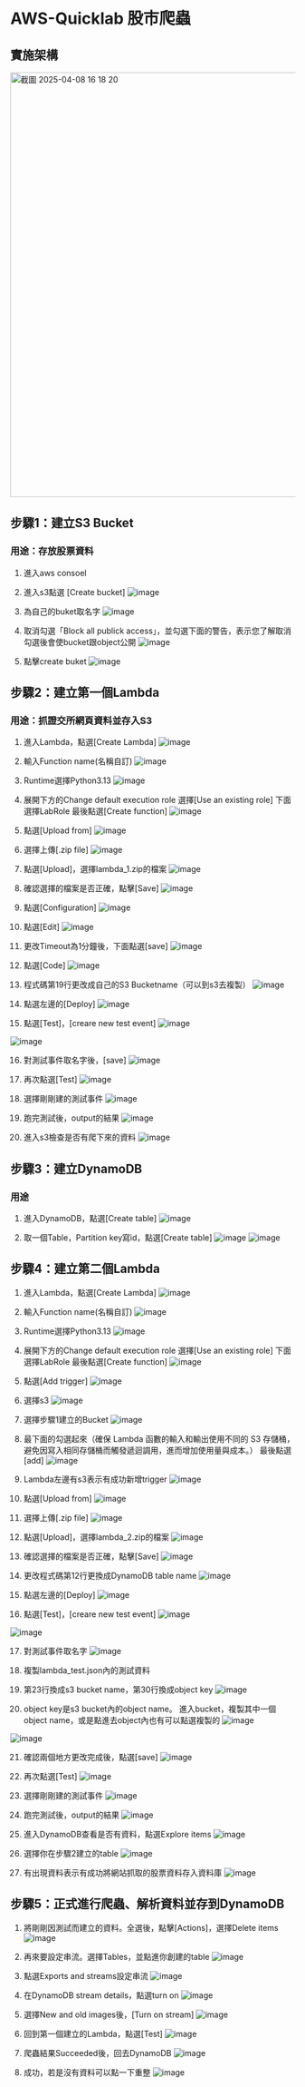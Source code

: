 # AWS-Quicklab 股市爬蟲
## 實施架構
<img width="749" alt="截圖 2025-04-08 16 18 20" src="https://github.com/user-attachments/assets/ed6b43ee-db9b-4ad9-a8cf-0ff08e0d0e81" />

## 步驟1：建立S3 Bucket
### 用途：存放股票資料
1. 進入aws consoel
2. 進入s3點選 [Create bucket]
![image](https://github.com/user-attachments/assets/bb3002b8-0539-43bb-b9d8-7c409f44c1f9)
3. 為自己的buket取名字
![image](https://github.com/user-attachments/assets/9d9f90a9-ff52-4219-a9bd-5eb5a2d5ac0a)

4. 取消勾選「Block all publick access」，並勾選下面的警告，表示您了解取消勾選後會使bucket跟object公開
![image](https://github.com/user-attachments/assets/fbbce094-537c-4034-b82f-c3c4d467da15)

5. 點擊create buket
![image](https://github.com/user-attachments/assets/dbc9ceb0-3ae1-4119-ab51-beb75f619b75)

## 步驟2：建立第一個Lambda
### 用途：抓證交所網頁資料並存入S3
1. 進入Lambda，點選[Create Lambda]
![image](https://github.com/user-attachments/assets/d93bb68c-c640-4884-a1e3-45622bc1acfd)

2. 輸入Function name(名稱自訂)
![image](https://github.com/user-attachments/assets/4445dbc8-32b2-47e9-8222-df71733d832a)

3. Runtime選擇Python3.13
![image](https://github.com/user-attachments/assets/085d261b-2c9f-4804-a0c9-a3c7cf8fa431)

4. 展開下方的Change default execution role
    選擇[Use an existing role]
    下面選擇LabRole
    最後點選[Create function]
![image](https://github.com/user-attachments/assets/e7b844cd-32f2-4415-b07c-a8c22c8ad7c7)

5. 點選[Upload from]
![image](https://github.com/user-attachments/assets/280d61e3-c4dc-4e3d-8483-561f110121c1)

6. 選擇上傳[.zip file]
![image](https://github.com/user-attachments/assets/23844390-c02a-4b95-b512-23715bf0b271)

7. 點選[Upload]，選擇lambda_1.zip的檔案
![image](https://github.com/user-attachments/assets/8ff11714-ee9f-4785-8fb7-ec7bde80bc78)

8. 確認選擇的檔案是否正確，點擊[Save]
![image](https://github.com/user-attachments/assets/7f03d3f7-624d-4889-998f-2ed632b7cea2)

9. 點選[Configuration]
![image](https://github.com/user-attachments/assets/069b47e0-6a4c-409a-be05-57cf6faf1d8d)

10. 點選[Edit]
![image](https://github.com/user-attachments/assets/609b940c-9f6f-4ea5-a44e-b51dd33717ea)

11. 更改Timeout為1分鐘後，下面點選[save]
![image](https://github.com/user-attachments/assets/3eeb9120-ae02-4431-a8bc-bdb33b0461f8)

12. 點選[Code]
![image](https://github.com/user-attachments/assets/ff36cfae-d6a6-4fe2-b33f-f2b750fad32b)

13. 程式碼第19行更改成自己的S3 Bucketname（可以到s3去複製）
![image](https://github.com/user-attachments/assets/b71a704b-5dc0-4a3a-b031-97dbc6c1dd39)

14. 點選左邊的[Deploy]
![image](https://github.com/user-attachments/assets/babfa83b-12a1-4f0c-b3bb-a8f7124f783b)

15. 點選[Test]，[creare new test event]
![image](https://github.com/user-attachments/assets/5f14d875-5d71-4004-9186-6d7570d1072a)

![image](https://github.com/user-attachments/assets/bfa181f0-5365-4372-9938-560c69ab62f7)

16. 對測試事件取名字後，[save]
![image](https://github.com/user-attachments/assets/ed5a496c-0c4a-4f3b-b3e6-4cd68480a003)

17. 再次點選[Test]
![image](https://github.com/user-attachments/assets/8568856e-3f59-4ce3-9788-1505adf52ec4)

18. 選擇剛剛建的測試事件
![image](https://github.com/user-attachments/assets/70330f23-51d0-40d9-ac9c-05e7732c022f)

19. 跑完測試後，output的結果
![image](https://github.com/user-attachments/assets/45bab91a-7b05-4493-a12d-fb252abf5b22)

20. 進入s3檢查是否有爬下來的資料
![image](https://github.com/user-attachments/assets/a165a8ff-fdcf-403e-bc7d-59c54599e589)

## 步驟3：建立DynamoDB
### 用途
1. 進入DynamoDB，點選[Create table]
![image](https://github.com/user-attachments/assets/70953dca-c2b2-4910-8994-1f88b8d55c7e)

2. 取一個Table，Partition key寫id，點選[Create table]
![image](https://github.com/user-attachments/assets/331e3579-91be-4b47-b2ab-cccee9680a98)
![image](https://github.com/user-attachments/assets/de801c65-5908-4e3f-a6f7-d82de717c3e7)

## 步驟4：建立第二個Lambda
1. 進入Lambda，點選[Create Lambda]
![image](https://github.com/user-attachments/assets/b74b03c2-8e19-45fa-8907-79e4f0242ae1)

2. 輸入Function name(名稱自訂)
![image](https://github.com/user-attachments/assets/03c46dc4-cb81-4bc3-9432-25e346cc6d0e)

3. Runtime選擇Python3.13
![image](https://github.com/user-attachments/assets/a7d01c58-4edd-45f3-a565-c3e9792f61cb)

4. 展開下方的Change default execution role
    選擇[Use an existing role]
    下面選擇LabRole
    最後點選[Create function]
![image](https://github.com/user-attachments/assets/fb8f6879-47db-49ad-b0c0-599babca6307)

5. 點選[Add trigger]
![image](https://github.com/user-attachments/assets/43dda8b3-9a89-4ea4-bced-f5e5a698e95b)

6. 選擇s3
![image](https://github.com/user-attachments/assets/8f132e1b-3ead-47fb-86c4-36c81bbf09ae)

7. 選擇步驟1建立的Bucket
![image](https://github.com/user-attachments/assets/92e475c3-7034-44d0-ab66-e8ab2dcd3b9d)

8. 最下面的勾選起來（確保 Lambda 函數的輸入和輸出使用不同的 S3 存儲桶，避免因寫入相同存儲桶而觸發遞迴調用，進而增加使用量與成本。）
最後點選[add]
![image](https://github.com/user-attachments/assets/1e365d0d-4530-4152-9c54-35029cf97942)

9. Lambda左邊有s3表示有成功新增trigger
![image](https://github.com/user-attachments/assets/cdf1bc98-fea9-4e7c-904b-501bbd70ee66)

10. 點選[Upload from]
![image](https://github.com/user-attachments/assets/fb2a55f0-2c57-42cc-8ac3-54f90c261347)

11. 選擇上傳[.zip file]
![image](https://github.com/user-attachments/assets/14a17f76-42a0-49f6-951b-e3bef8dfe8fe)

12. 點選[Upload]，選擇lambda_2.zip的檔案
![image](https://github.com/user-attachments/assets/75da15b9-a14d-452c-beeb-bd994961313d)

13. 確認選擇的檔案是否正確，點擊[Save]
![image](https://github.com/user-attachments/assets/54832639-a2f3-4c73-9de5-3dee2571e2e4)

14. 更改程式碼第12行更換成DynamoDB table name
![image](https://github.com/user-attachments/assets/f1942918-ab7a-4ceb-bcce-e0c8e65de335)

15. 點選左邊的[Deploy]
![image](https://github.com/user-attachments/assets/6e230941-bbbc-4365-9c53-59408b5264ae)

16. 點選[Test]，[creare new test event]
![image](https://github.com/user-attachments/assets/cff24bd4-8a4c-4c9b-bdca-a1c697c570f7)

![image](https://github.com/user-attachments/assets/ed12f488-bc05-4d1e-a009-0a420e89d33c)

17. 對測試事件取名字
![image](https://github.com/user-attachments/assets/96940cb0-e3a4-4a9b-b33b-a63b5a882cae)

18. 複製lambda_test.json內的測試資料
19. 第23行換成s3 bucket name，第30行換成object key
![image](https://github.com/user-attachments/assets/6e9012ef-a49d-44de-9d6d-a310cd7966f3)

20. object key是s3 bucket內的object name。
進入bucket，複製其中一個object name，或是點進去object內也有可以點選複製的
![image](https://github.com/user-attachments/assets/73172787-c586-49ca-b64b-b0ae80a1a743)

![image](https://github.com/user-attachments/assets/e9ae6d6e-ece0-4dcb-ae12-b173831035cd)

21. 確認兩個地方更改完成後，點選[save]
![image](https://github.com/user-attachments/assets/99b5727d-6aca-4d37-b554-4238f07bba5f)

22. 再次點選[Test]
![image](https://github.com/user-attachments/assets/6a649a11-c30a-406b-810b-80447b450082)

23. 選擇剛剛建的測試事件
![image](https://github.com/user-attachments/assets/0746e357-3c5d-4754-bb71-a80eddd53ead)

24. 跑完測試後，output的結果
![image](https://github.com/user-attachments/assets/a1c4fce7-e0f0-4bdf-aa02-e5f1eb4ce1c9)

25. 進入DynamoDB查看是否有資料，點選Explore items
![image](https://github.com/user-attachments/assets/fe242f5d-267c-4e2e-8b1f-ee0061a857cc)

26. 選擇你在步驟2建立的table
![image](https://github.com/user-attachments/assets/7bde5607-041d-4a8c-b7f8-794e4928adc7)

27. 有出現資料表示有成功將網站抓取的股票資料存入資料庫
![image](https://github.com/user-attachments/assets/7d4576e6-0bd1-4613-b6c5-25c2d5566b9d)


## 步驟5：正式進行爬蟲、解析資料並存到DynamoDB
1. 將剛剛因測試而建立的資料。全選後，點擊[Actions]，選擇Delete items
![image](https://github.com/user-attachments/assets/d710018d-f395-44bc-94ad-fca5aced9b4b)

2. 再來要設定串流。選擇Tables，並點進你創建的table
![image](https://github.com/user-attachments/assets/0d0ac35b-9f80-48c6-a31f-62a36d756b1f)

3. 點選Exports and streams設定串流
![image](https://github.com/user-attachments/assets/f6228da2-5d01-47c0-9ac0-1e8a05430030)

4. 在DynamoDB stream details，點選turn on
![image](https://github.com/user-attachments/assets/0fd8c35a-0701-4cc4-ada5-8e19dbe8ecfb)

5. 選擇New and old images後，[Turn on stream]
![image](https://github.com/user-attachments/assets/9b3f039f-e83a-47ad-930f-f2ff10ac82b5)

6. 回到第一個建立的Lambda，點選[Test]
![image](https://github.com/user-attachments/assets/edbeb632-7903-4f09-a858-0b62d246288c)

7. 爬蟲結果Succeeded後，回去DynamoDB
![image](https://github.com/user-attachments/assets/d2851fd5-4684-4a22-a634-df2d8fab565d)

8. 成功，若是沒有資料可以點一下重整
![image](https://github.com/user-attachments/assets/5212c768-1003-49c9-9151-b24afb609029)
